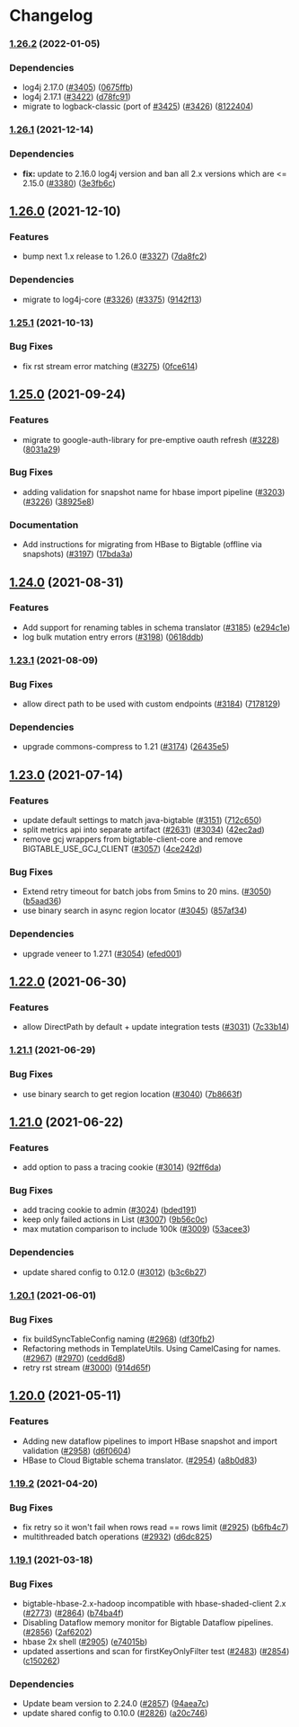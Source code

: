 # Changelog

### [1.26.2](https://www.github.com/googleapis/java-bigtable-hbase/compare/v1.26.1...v1.26.2) (2022-01-05)


### Dependencies

* log4j 2.17.0 ([#3405](https://www.github.com/googleapis/java-bigtable-hbase/issues/3405)) ([0675ffb](https://www.github.com/googleapis/java-bigtable-hbase/commit/0675ffbaf1d47346034bafe23867e27f353dc52f))
* log4j 2.17.1 ([#3422](https://www.github.com/googleapis/java-bigtable-hbase/issues/3422)) ([d78fc91](https://www.github.com/googleapis/java-bigtable-hbase/commit/d78fc9165fa9b4dbb9c546ce8bdbdc26e4bfff07))
* migrate to logback-classic (port of [#3425](https://www.github.com/googleapis/java-bigtable-hbase/issues/3425)) ([#3426](https://www.github.com/googleapis/java-bigtable-hbase/issues/3426)) ([8122404](https://www.github.com/googleapis/java-bigtable-hbase/commit/81224043c929c0f629e317bdb77bb80e3cf95c3b))

### [1.26.1](https://www.github.com/googleapis/java-bigtable-hbase/compare/v1.26.0...v1.26.1) (2021-12-14)


### Dependencies

* **fix:** update to 2.16.0 log4j version and ban all 2.x versions which are <= 2.15.0 ([#3380](https://www.github.com/googleapis/java-bigtable-hbase/issues/3380)) ([3e3fb6c](https://www.github.com/googleapis/java-bigtable-hbase/commit/3e3fb6cb6837b86ac0f053ce263b6b364faddb13))

## [1.26.0](https://www.github.com/googleapis/java-bigtable-hbase/compare/v1.25.1...v1.26.0) (2021-12-10)


### Features

* bump next 1.x release to 1.26.0 ([#3327](https://www.github.com/googleapis/java-bigtable-hbase/issues/3327)) ([7da8fc2](https://www.github.com/googleapis/java-bigtable-hbase/commit/7da8fc24b29c0b9f01eda960630018421e2b1ee9))


### Dependencies

* migrate to log4j-core ([#3326](https://www.github.com/googleapis/java-bigtable-hbase/issues/3326)) ([#3375](https://www.github.com/googleapis/java-bigtable-hbase/issues/3375)) ([9142f13](https://www.github.com/googleapis/java-bigtable-hbase/commit/9142f1341f4542c8a48976cc3cf4675f76fe05db))

### [1.25.1](https://www.github.com/googleapis/java-bigtable-hbase/compare/v1.25.0...v1.25.1) (2021-10-13)


### Bug Fixes

* fix rst stream error matching ([#3275](https://www.github.com/googleapis/java-bigtable-hbase/issues/3275)) ([0fce614](https://www.github.com/googleapis/java-bigtable-hbase/commit/0fce614e4b1b128ae565271845ffb96e972a8546))

## [1.25.0](https://www.github.com/googleapis/java-bigtable-hbase/compare/v1.24.0...v1.25.0) (2021-09-24)


### Features

* migrate to google-auth-library for pre-emptive oauth refresh ([#3228](https://www.github.com/googleapis/java-bigtable-hbase/issues/3228)) ([8031a29](https://www.github.com/googleapis/java-bigtable-hbase/commit/8031a297aaf7bf612862b21efb70962ad1966633))


### Bug Fixes

* adding validation for snapshot name for hbase import pipeline ([#3203](https://www.github.com/googleapis/java-bigtable-hbase/issues/3203)) ([#3226](https://www.github.com/googleapis/java-bigtable-hbase/issues/3226)) ([38925e8](https://www.github.com/googleapis/java-bigtable-hbase/commit/38925e8517403294b0958296aa5f20da6ba5cc55))


### Documentation

* Add instructions for migrating from HBase to Bigtable (offline via snapshots) ([#3197](https://www.github.com/googleapis/java-bigtable-hbase/issues/3197)) ([17bda3a](https://www.github.com/googleapis/java-bigtable-hbase/commit/17bda3a2d65d8d154b68dc3ff6c538544390ffd5))

## [1.24.0](https://www.github.com/googleapis/java-bigtable-hbase/compare/v1.23.1...v1.24.0) (2021-08-31)


### Features

* Add support for renaming tables in schema translator ([#3185](https://www.github.com/googleapis/java-bigtable-hbase/issues/3185)) ([e294c1e](https://www.github.com/googleapis/java-bigtable-hbase/commit/e294c1ecd9a985558e8447cf2fa954040016a23a))
* log bulk mutation entry errors ([#3198](https://www.github.com/googleapis/java-bigtable-hbase/issues/3198)) ([0618ddb](https://www.github.com/googleapis/java-bigtable-hbase/commit/0618ddb6a323c3d795658a306721751502329fcd))

### [1.23.1](https://www.github.com/googleapis/java-bigtable-hbase/compare/v1.23.0...v1.23.1) (2021-08-09)


### Bug Fixes

* allow direct path to be used with custom endpoints ([#3184](https://www.github.com/googleapis/java-bigtable-hbase/issues/3184)) ([7178129](https://www.github.com/googleapis/java-bigtable-hbase/commit/7178129e76275caa8339874577e5c25c7d78737c))


### Dependencies

* upgrade commons-compress to 1.21 ([#3174](https://www.github.com/googleapis/java-bigtable-hbase/issues/3174)) ([26435e5](https://www.github.com/googleapis/java-bigtable-hbase/commit/26435e51fa14ce97e0140028a7fc427e2612a83e))

## [1.23.0](https://www.github.com/googleapis/java-bigtable-hbase/compare/v1.22.0...v1.23.0) (2021-07-14)


### Features

* update default settings to match java-bigtable ([#3151](https://www.github.com/googleapis/java-bigtable-hbase/issues/3151)) ([712c650](https://www.github.com/googleapis/java-bigtable-hbase/commit/712c650a310d8db89f9ab94d9d820b26af00cf18))
* split metrics api into separate artifact ([#2631](https://www.github.com/googleapis/java-bigtable-hbase/issues/2631)) ([#3034](https://www.github.com/googleapis/java-bigtable-hbase/issues/3034)) ([42ec2ad](https://www.github.com/googleapis/java-bigtable-hbase/commit/42ec2ad3b7cbf427c15494a2f42a4000ac7ce91c))
* remove gcj wrappers from bigtable-client-core and remove BIGTABLE_USE_GCJ_CLIENT  ([#3057](https://www.github.com/googleapis/java-bigtable-hbase/issues/3057)) ([4ce242d](https://www.github.com/googleapis/java-bigtable-hbase/commit/4ce242da82a7330757e7e6a945dfaecd8c71ab2d))


### Bug Fixes

* Extend retry timeout for batch jobs from 5mins to 20 mins. ([#3050](https://www.github.com/googleapis/java-bigtable-hbase/issues/3050)) ([b5aad36](https://www.github.com/googleapis/java-bigtable-hbase/commit/b5aad366925fe0a0fbc55a8e92fafd03fc893451))
* use binary search in async region locator ([#3045](https://www.github.com/googleapis/java-bigtable-hbase/issues/3045)) ([857af34](https://www.github.com/googleapis/java-bigtable-hbase/commit/857af344e1c242ec3312f7ef725ffa5872446f24))


### Dependencies

* upgrade veneer to 1.27.1 ([#3054](https://www.github.com/googleapis/java-bigtable-hbase/issues/3054)) ([efed001](https://www.github.com/googleapis/java-bigtable-hbase/commit/efed0011ffba9552b83e69cd75323fde385eadb4))

## [1.22.0](https://www.github.com/googleapis/java-bigtable-hbase/compare/v1.21.1...v1.22.0) (2021-06-30)


### Features

* allow DirectPath by default + update integration tests ([#3031](https://www.github.com/googleapis/java-bigtable-hbase/issues/3031)) ([7c33b14](https://www.github.com/googleapis/java-bigtable-hbase/commit/7c33b14362614be0f2d3ad0b5cc95fa70f6a9add))

### [1.21.1](https://www.github.com/googleapis/java-bigtable-hbase/compare/v1.21.0...v1.21.1) (2021-06-29)


### Bug Fixes

* use binary search to get region location ([#3040](https://www.github.com/googleapis/java-bigtable-hbase/issues/3040)) ([7b8663f](https://www.github.com/googleapis/java-bigtable-hbase/commit/7b8663f31e805280ac594aaa98576c7d466eb1a2))

## [1.21.0](https://www.github.com/googleapis/java-bigtable-hbase/compare/v1.20.1...v1.21.0) (2021-06-22)


### Features

* add option to pass a tracing cookie ([#3014](https://www.github.com/googleapis/java-bigtable-hbase/issues/3014)) ([92ff6da](https://www.github.com/googleapis/java-bigtable-hbase/commit/92ff6daa0d9732af7fbee458b24166f22982a58b))


### Bug Fixes

* add tracing cookie to admin ([#3024](https://www.github.com/googleapis/java-bigtable-hbase/issues/3024)) ([bded191](https://www.github.com/googleapis/java-bigtable-hbase/commit/bded191bf0e12a8650a2616e49700dd194e25a62))
* keep only failed actions in List<Delete> ([#3007](https://www.github.com/googleapis/java-bigtable-hbase/issues/3007)) ([9b56c0c](https://www.github.com/googleapis/java-bigtable-hbase/commit/9b56c0cc071bb886d7021929efbd04781a7bab6f))
* max mutation comparison to include 100k ([#3009](https://www.github.com/googleapis/java-bigtable-hbase/issues/3009)) ([53acee3](https://www.github.com/googleapis/java-bigtable-hbase/commit/53acee346f5ce50b83fe02016e0bc53e0d69da09))


### Dependencies

* update shared config to 0.12.0 ([#3012](https://www.github.com/googleapis/java-bigtable-hbase/issues/3012)) ([b3c6b27](https://www.github.com/googleapis/java-bigtable-hbase/commit/b3c6b27d0d6a67884aded09eff74eef02db14df9))

### [1.20.1](https://www.github.com/googleapis/java-bigtable-hbase/compare/v1.20.0...v1.20.1) (2021-06-01)


### Bug Fixes

* fix buildSyncTableConfig naming ([#2968](https://www.github.com/googleapis/java-bigtable-hbase/issues/2968)) ([df30fb2](https://www.github.com/googleapis/java-bigtable-hbase/commit/df30fb210138ec2216c6e2034755dc32292317df))
* Refactoring methods in TemplateUtils. Using CamelCasing for names. ([#2967](https://www.github.com/googleapis/java-bigtable-hbase/issues/2967)) ([#2970](https://www.github.com/googleapis/java-bigtable-hbase/issues/2970)) ([cedd6d8](https://www.github.com/googleapis/java-bigtable-hbase/commit/cedd6d80aaf15ffa16f76978f3e14204b224de83))
* retry rst stream ([#3000](https://www.github.com/googleapis/java-bigtable-hbase/issues/3000)) ([914d65f](https://www.github.com/googleapis/java-bigtable-hbase/commit/914d65fb032d6069b7266fd439d29a8ad0c74777))

## [1.20.0](https://www.github.com/googleapis/java-bigtable-hbase/compare/v1.19.2...v1.20.0) (2021-05-11)


### Features

* Adding new dataflow pipelines to import HBase snapshot and import validation ([#2958](https://www.github.com/googleapis/java-bigtable-hbase/issues/2958)) ([d6f0604](https://www.github.com/googleapis/java-bigtable-hbase/commit/d6f06049b1c6a0653168d1c8814ac0367eb6a2ee))
* HBase to Cloud Bigtable schema translator.  ([#2954](https://www.github.com/googleapis/java-bigtable-hbase/issues/2954)) ([a8b0d83](https://www.github.com/googleapis/java-bigtable-hbase/commit/a8b0d837daa651fe9539c8f963d71a5c9338d7c4))

### [1.19.2](https://www.github.com/googleapis/java-bigtable-hbase/compare/v1.19.1...v1.19.2) (2021-04-20)


### Bug Fixes

* fix retry so it won't fail when rows read == rows limit ([#2925](https://www.github.com/googleapis/java-bigtable-hbase/issues/2925)) ([b6fb4c7](https://www.github.com/googleapis/java-bigtable-hbase/commit/b6fb4c70a0c4bd5b8d20efff408800592e147cf8))
* multithreaded batch operations ([#2932](https://www.github.com/googleapis/java-bigtable-hbase/issues/2932)) ([d6dc825](https://www.github.com/googleapis/java-bigtable-hbase/commit/d6dc825551a35e2623874a95f5812ca7863ee46d))

### [1.19.1](https://www.github.com/googleapis/java-bigtable-hbase/compare/v1.19.0...v1.19.1) (2021-03-18)


### Bug Fixes

* bigtable-hbase-2.x-hadoop incompatible with hbase-shaded-client 2.x ([#2773](https://www.github.com/googleapis/java-bigtable-hbase/issues/2773)) ([#2864](https://www.github.com/googleapis/java-bigtable-hbase/issues/2864)) ([b74ba4f](https://www.github.com/googleapis/java-bigtable-hbase/commit/b74ba4f5f4de0001391b85ffc9669ca46c187faa))
* Disabling Dataflow memory monitor for Bigtable Dataflow pipelines. ([#2856](https://www.github.com/googleapis/java-bigtable-hbase/issues/2856)) ([2af6202](https://www.github.com/googleapis/java-bigtable-hbase/commit/2af620239fa18a06eccb1547e92e82f15be71e47))
* hbase 2x shell ([#2905](https://www.github.com/googleapis/java-bigtable-hbase/issues/2905)) ([e74015b](https://www.github.com/googleapis/java-bigtable-hbase/commit/e74015b473d031edd77d896b05c55aa48c3848d4))
* updated assertions and scan for firstKeyOnlyFilter test ([#2483](https://www.github.com/googleapis/java-bigtable-hbase/issues/2483)) ([#2854](https://www.github.com/googleapis/java-bigtable-hbase/issues/2854)) ([c150262](https://www.github.com/googleapis/java-bigtable-hbase/commit/c150262267734164080c6ab5e3f991a140067408))


### Dependencies

* Update beam version to 2.24.0 ([#2857](https://www.github.com/googleapis/java-bigtable-hbase/issues/2857)) ([94aea7c](https://www.github.com/googleapis/java-bigtable-hbase/commit/94aea7c1e4260b067ab429f40ee018abfd3e22f7))
* update shared config to 0.10.0 ([#2826](https://www.github.com/googleapis/java-bigtable-hbase/issues/2826)) ([a20c746](https://www.github.com/googleapis/java-bigtable-hbase/commit/a20c7466412f1b97a4c00fc8611fe05b057d7b6d))
